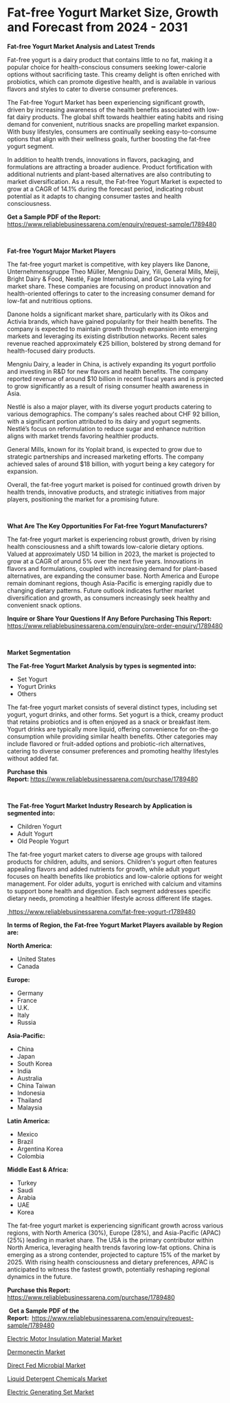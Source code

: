 <p><h1>Fat-free Yogurt Market Size, Growth and Forecast from 2024 - 2031</h1></p><p><strong>Fat-free Yogurt Market Analysis and Latest Trends</strong></p>
<p><p>Fat-free yogurt is a dairy product that contains little to no fat, making it a popular choice for health-conscious consumers seeking lower-calorie options without sacrificing taste. This creamy delight is often enriched with probiotics, which can promote digestive health, and is available in various flavors and styles to cater to diverse consumer preferences.</p><p>The Fat-free Yogurt Market has been experiencing significant growth, driven by increasing awareness of the health benefits associated with low-fat dairy products. The global shift towards healthier eating habits and rising demand for convenient, nutritious snacks are propelling market expansion. With busy lifestyles, consumers are continually seeking easy-to-consume options that align with their wellness goals, further boosting the fat-free yogurt segment.</p><p>In addition to health trends, innovations in flavors, packaging, and formulations are attracting a broader audience. Product fortification with additional nutrients and plant-based alternatives are also contributing to market diversification. As a result, the Fat-free Yogurt Market is expected to grow at a CAGR of 14.1% during the forecast period, indicating robust potential as it adapts to changing consumer tastes and health consciousness.</p></p>
<p><strong>Get a Sample PDF of the Report:&nbsp;</strong> <a href="https://www.reliablebusinessarena.com/enquiry/request-sample/1789480?utm_campaign=1461&utm_medium=2&utm_source=Github&utm_content=ia&utm_term=09102024&utm_id=fat-free-yogurt">https://www.reliablebusinessarena.com/enquiry/request-sample/1789480</a></p>
<p>&nbsp;</p>
<p><strong>Fat-free Yogurt Major Market Players</strong></p>
<p><p>The fat-free yogurt market is competitive, with key players like Danone, Unternehmensgruppe Theo Müller, Mengniu Dairy, Yili, General Mills, Meiji, Bright Dairy & Food, Nestlé, Fage International, and Grupo Lala vying for market share. These companies are focusing on product innovation and health-oriented offerings to cater to the increasing consumer demand for low-fat and nutritious options.</p><p>Danone holds a significant market share, particularly with its Oikos and Activia brands, which have gained popularity for their health benefits. The company is expected to maintain growth through expansion into emerging markets and leveraging its existing distribution networks. Recent sales revenue reached approximately €25 billion, bolstered by strong demand for health-focused dairy products.</p><p>Mengniu Dairy, a leader in China, is actively expanding its yogurt portfolio and investing in R&D for new flavors and health benefits. The company reported revenue of around $10 billion in recent fiscal years and is projected to grow significantly as a result of rising consumer health awareness in Asia.</p><p>Nestlé is also a major player, with its diverse yogurt products catering to various demographics. The company's sales reached about CHF 92 billion, with a significant portion attributed to its dairy and yogurt segments. Nestlé’s focus on reformulation to reduce sugar and enhance nutrition aligns with market trends favoring healthier products.</p><p>General Mills, known for its Yoplait brand, is expected to grow due to strategic partnerships and increased marketing efforts. The company achieved sales of around $18 billion, with yogurt being a key category for expansion.</p><p>Overall, the fat-free yogurt market is poised for continued growth driven by health trends, innovative products, and strategic initiatives from major players, positioning the market for a promising future.</p></p>
<p>&nbsp;</p>
<p><strong>What Are The Key Opportunities For Fat-free Yogurt Manufacturers?</strong></p>
<p><p>The fat-free yogurt market is experiencing robust growth, driven by rising health consciousness and a shift towards low-calorie dietary options. Valued at approximately USD 14 billion in 2023, the market is projected to grow at a CAGR of around 5% over the next five years. Innovations in flavors and formulations, coupled with increasing demand for plant-based alternatives, are expanding the consumer base. North America and Europe remain dominant regions, though Asia-Pacific is emerging rapidly due to changing dietary patterns. Future outlook indicates further market diversification and growth, as consumers increasingly seek healthy and convenient snack options.</p></p>
<p><strong>Inquire or Share Your Questions If Any Before Purchasing This Report:</strong> <a href="https://www.reliablebusinessarena.com/enquiry/pre-order-enquiry/1789480?utm_campaign=1461&utm_medium=2&utm_source=Github&utm_content=ia&utm_term=09102024&utm_id=fat-free-yogurt">https://www.reliablebusinessarena.com/enquiry/pre-order-enquiry/1789480</a></p>
<p>&nbsp;</p>
<p><strong>Market Segmentation</strong></p>
<p><strong>The Fat-free Yogurt Market Analysis by types is segmented into:</strong></p>
<p><ul><li>Set Yogurt</li><li>Yogurt Drinks</li><li>Others</li></ul></p>
<p><p>The fat-free yogurt market consists of several distinct types, including set yogurt, yogurt drinks, and other forms. Set yogurt is a thick, creamy product that retains probiotics and is often enjoyed as a snack or breakfast item. Yogurt drinks are typically more liquid, offering convenience for on-the-go consumption while providing similar health benefits. Other categories may include flavored or fruit-added options and probiotic-rich alternatives, catering to diverse consumer preferences and promoting healthy lifestyles without added fat.</p></p>
<p><strong>Purchase this Report:&nbsp;</strong><a href="https://www.reliablebusinessarena.com/purchase/1789480?utm_campaign=1461&utm_medium=2&utm_source=Github&utm_content=ia&utm_term=09102024&utm_id=fat-free-yogurt">https://www.reliablebusinessarena.com/purchase/1789480</a></p>
<p>&nbsp;</p>
<p><strong>The Fat-free Yogurt Market Industry Research by Application is segmented into:</strong></p>
<p><ul><li>Children Yogurt</li><li>Adult Yogurt</li><li>Old People Yogurt</li></ul></p>
<p><p>The fat-free yogurt market caters to diverse age groups with tailored products for children, adults, and seniors. Children's yogurt often features appealing flavors and added nutrients for growth, while adult yogurt focuses on health benefits like probiotics and low-calorie options for weight management. For older adults, yogurt is enriched with calcium and vitamins to support bone health and digestion. Each segment addresses specific dietary needs, promoting a healthier lifestyle across different life stages.</p></p>
<p><a href="https://www.reliablebusinessarena.com/fat-free-yogurt-r1789480?utm_campaign=1461&utm_medium=2&utm_source=Github&utm_content=ia&utm_term=09102024&utm_id=fat-free-yogurt">&nbsp;https://www.reliablebusinessarena.com/fat-free-yogurt-r1789480</a></p>
<p><strong>In terms of Region, the Fat-free Yogurt Market Players available by Region are:</strong></p>
<p>
    <p> <strong> North America: </strong>
        <ul>
            <li>United States</li>
            <li>Canada</li>
        </ul>
        </p> 
    <p> <strong> Europe: </strong>
        <ul>
            <li>Germany</li>
            <li>France</li>
            <li>U.K.</li>
            <li>Italy</li>
            <li>Russia</li>
        </ul>
        </p> 
    <p> <strong> Asia-Pacific: </strong>
        <ul>
            <li>China</li>
            <li>Japan</li>
            <li>South Korea</li>
            <li>India</li>
            <li>Australia</li>
            <li>China Taiwan</li>
            <li>Indonesia</li>
            <li>Thailand</li>
            <li>Malaysia</li>
        </ul>
        </p> 
    <p> <strong> Latin America: </strong>
        <ul>
            <li>Mexico</li>
            <li>Brazil</li>
            <li>Argentina Korea</li>
            <li>Colombia</li>
        </ul>
        </p> 
    <p> <strong> Middle East & Africa: </strong>
        <ul>
            <li>Turkey</li>
            <li>Saudi</li>
            <li>Arabia</li>
            <li>UAE</li>
            <li>Korea</li>
        </ul>
    </p>
    </p>
<p><p>The fat-free yogurt market is experiencing significant growth across various regions, with North America (30%), Europe (28%), and Asia-Pacific (APAC) (25%) leading in market share. The USA is the primary contributor within North America, leveraging health trends favoring low-fat options. China is emerging as a strong contender, projected to capture 15% of the market by 2025. With rising health consciousness and dietary preferences, APAC is anticipated to witness the fastest growth, potentially reshaping regional dynamics in the future.</p></p>
<p><strong>Purchase this Report: </strong><a href="https://www.reliablebusinessarena.com/purchase/1789480?utm_campaign=1461&utm_medium=2&utm_source=Github&utm_content=ia&utm_term=09102024&utm_id=fat-free-yogurt">https://www.reliablebusinessarena.com/purchase/1789480</a></p>
<p>&nbsp;<strong>Get a Sample PDF of the Report:&nbsp;&nbsp;</strong><a href="https://www.reliablebusinessarena.com/enquiry/request-sample/1789480?utm_campaign=1461&utm_medium=2&utm_source=Github&utm_content=ia&utm_term=09102024&utm_id=fat-free-yogurt">https://www.reliablebusinessarena.com/enquiry/request-sample/1789480</a></p>
<p><strong></strong></p>
<p><p><a href="https://www.linkedin.com/pulse/electric-motor-insulation-material-mosaic-piecing-together-global-t17wc?utm_campaign=1461&utm_medium=2&utm_source=Github&utm_content=ia&utm_term=09102024&utm_id=fat-free-yogurt">Electric Motor Insulation Material Market</a></p><p><a href="https://www.linkedin.com/pulse/dermonectin-market-industry-trends-forecast-period-from-2024-at5kc?utm_campaign=1461&utm_medium=2&utm_source=Github&utm_content=ia&utm_term=09102024&utm_id=fat-free-yogurt">Dermonectin Market</a></p><p><a href="https://www.linkedin.com/pulse/emerging-technologies-reshaping-direct-fed-microbial-market-1xcyf?utm_campaign=1461&utm_medium=2&utm_source=Github&utm_content=ia&utm_term=09102024&utm_id=fat-free-yogurt">Direct Fed Microbial Market</a></p><p><a href="https://www.linkedin.com/pulse/liquid-detergent-chemicals-industry-resonance-13-amplification-f70dc?utm_campaign=1461&utm_medium=2&utm_source=Github&utm_content=ia&utm_term=09102024&utm_id=fat-free-yogurt">Liquid Detergent Chemicals Market</a></p><p><a href="https://www.linkedin.com/pulse/evolution-electric-generating-set-market-key-shifts-from-2024-uyg8e?utm_campaign=1461&utm_medium=2&utm_source=Github&utm_content=ia&utm_term=09102024&utm_id=fat-free-yogurt">Electric Generating Set Market</a></p></p>